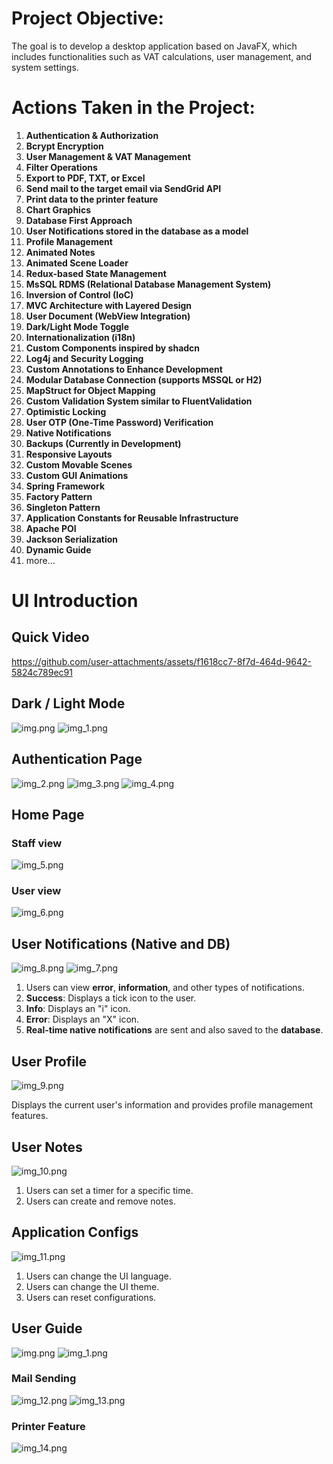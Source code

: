 # Project Objective:
The goal is to develop a desktop application based on JavaFX, which includes functionalities such as VAT calculations, user management, and system settings.

# Actions Taken in the Project:

1. **Authentication & Authorization**
2. **Bcrypt Encryption**
3. **User Management & VAT Management**
4. **Filter Operations**
5. **Export to PDF, TXT, or Excel**
6. **Send mail to the target email via SendGrid API**
7. **Print data to the printer feature**
8. **Chart Graphics**
9. **Database First Approach**
10. **User Notifications stored in the database as a model**
11. **Profile Management**
12. **Animated Notes**
13. **Animated Scene Loader**
14. **Redux-based State Management**
15. **MsSQL RDMS (Relational Database Management System)**
16. **Inversion of Control (IoC)**
17. **MVC Architecture with Layered Design**
18. **User Document (WebView Integration)**
19. **Dark/Light Mode Toggle**
20. **Internationalization (i18n)**
21. **Custom Components inspired by shadcn**
22. **Log4j and Security Logging**
23. **Custom Annotations to Enhance Development**
24. **Modular Database Connection (supports MSSQL or H2)**
25. **MapStruct for Object Mapping**
26. **Custom Validation System similar to FluentValidation**
27. **Optimistic Locking**
28. **User OTP (One-Time Password) Verification**
29. **Native Notifications**
30. **Backups (Currently in Development)**
31. **Responsive Layouts**
32. **Custom Movable Scenes**
33. **Custom GUI Animations**
34. **Spring Framework**
35. **Factory Pattern**
36. **Singleton Pattern**
37. **Application Constants for Reusable Infrastructure**
38. **Apache POI**
39. **Jackson Serialization**
40. **Dynamic Guide**
41. more...

# UI Introduction
## Quick Video



https://github.com/user-attachments/assets/f1618cc7-8f7d-464d-9642-5824c789ec91



## Dark / Light Mode
![img.png](img.png)
![img_1.png](img_1.png)
## Authentication Page
![img_2.png](img_2.png)
![img_3.png](img_3.png)
![img_4.png](img_4.png)
## Home Page

### Staff view
![img_5.png](img_5.png)

### User view
![img_6.png](img_6.png)


## User Notifications (Native and DB)
![img_8.png](img_8.png)
![img_7.png](img_7.png)

1. Users can view **error**, **information**, and other types of notifications.
2. **Success**: Displays a tick icon to the user.
3. **Info**: Displays an "i" icon.
4. **Error**: Displays an "X" icon.
5. **Real-time native notifications** are sent and also saved to the **database**.

## User Profile

![img_9.png](img_9.png)

Displays the current user's information and provides profile management features.

## User Notes

![img_10.png](img_10.png)

1. Users can set a timer for a specific time.
2. Users can create and remove notes.


## Application Configs

![img_11.png](img_11.png)

1. Users can change the UI language.
2. Users can change the UI theme.
3. Users can reset configurations.

## User Guide
![img.png](img.png)
![img_1.png](img_1.png)

### Mail Sending
![img_12.png](img_12.png)
![img_13.png](img_13.png)


### Printer Feature
![img_14.png](img_14.png)